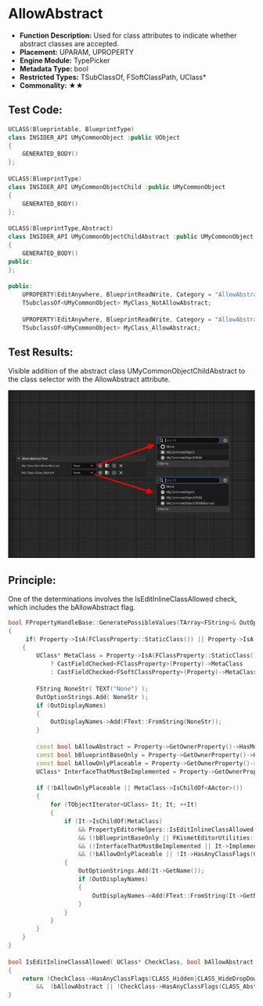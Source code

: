 # AllowAbstract

- **Function Description:** Used for class attributes to indicate whether abstract classes are accepted.
- **Placement:** UPARAM, UPROPERTY
- **Engine Module:** TypePicker
- **Metadata Type:** bool
- **Restricted Types:** TSubClassOf, FSoftClassPath, UClass*
- **Commonality:** ★★

## Test Code:

```cpp
UCLASS(Blueprintable, BlueprintType)
class INSIDER_API UMyCommonObject :public UObject
{
	GENERATED_BODY()
};

UCLASS(BlueprintType)
class INSIDER_API UMyCommonObjectChild :public UMyCommonObject
{
	GENERATED_BODY()
};

UCLASS(BlueprintType,Abstract)
class INSIDER_API UMyCommonObjectChildAbstract :public UMyCommonObject
{
	GENERATED_BODY()
public:
};

public:
	UPROPERTY(EditAnywhere, BlueprintReadWrite, Category = "AllowAbstractTest")
	TSubclassOf<UMyCommonObject> MyClass_NotAllowAbstract;

	UPROPERTY(EditAnywhere, BlueprintReadWrite, Category = "AllowAbstractTest", meta = (AllowAbstract))
	TSubclassOf<UMyCommonObject> MyClass_AllowAbstract;
```

## Test Results:

Visible addition of the abstract class UMyCommonObjectChildAbstract to the class selector with the AllowAbstract attribute.

![AllowAbstract](AllowAbstract.png)

## Principle:

One of the determinations involves the IsEditInlineClassAllowed check, which includes the bAllowAbstract flag.

```cpp
bool FPropertyHandleBase::GeneratePossibleValues(TArray<FString>& OutOptionStrings, TArray< FText >& OutToolTips, TArray<bool>& OutRestrictedItems, TArray<FText>* OutDisplayNames)
{
	 if( Property->IsA(FClassProperty::StaticClass()) || Property->IsA(FSoftClassProperty::StaticClass()) )
	{
		UClass* MetaClass = Property->IsA(FClassProperty::StaticClass())
			? CastFieldChecked<FClassProperty>(Property)->MetaClass
			: CastFieldChecked<FSoftClassProperty>(Property)->MetaClass;

		FString NoneStr( TEXT("None") );
		OutOptionStrings.Add( NoneStr );
		if (OutDisplayNames)
		{
			OutDisplayNames->Add(FText::FromString(NoneStr));
		}

		const bool bAllowAbstract = Property->GetOwnerProperty()->HasMetaData(TEXT("AllowAbstract"));
		const bool bBlueprintBaseOnly = Property->GetOwnerProperty()->HasMetaData(TEXT("BlueprintBaseOnly"));
		const bool bAllowOnlyPlaceable = Property->GetOwnerProperty()->HasMetaData(TEXT("OnlyPlaceable"));
		UClass* InterfaceThatMustBeImplemented = Property->GetOwnerProperty()->GetClassMetaData(TEXT("MustImplement"));

		if (!bAllowOnlyPlaceable || MetaClass->IsChildOf<AActor>())
		{
			for (TObjectIterator<UClass> It; It; ++It)
			{
				if (It->IsChildOf(MetaClass)
					&& PropertyEditorHelpers::IsEditInlineClassAllowed(*It, bAllowAbstract)
					&& (!bBlueprintBaseOnly || FKismetEditorUtilities::CanCreateBlueprintOfClass(*It))
					&& (!InterfaceThatMustBeImplemented || It->ImplementsInterface(InterfaceThatMustBeImplemented))
					&& (!bAllowOnlyPlaceable || !It->HasAnyClassFlags(CLASS_Abstract | CLASS_NotPlaceable)))
				{
					OutOptionStrings.Add(It->GetName());
					if (OutDisplayNames)
					{
						OutDisplayNames->Add(FText::FromString(It->GetName()));
					}
				}
			}
		}
	}
}

bool IsEditInlineClassAllowed( UClass* CheckClass, bool bAllowAbstract )
{
	return !CheckClass->HasAnyClassFlags(CLASS_Hidden|CLASS_HideDropDown|CLASS_Deprecated)
		&&	(bAllowAbstract || !CheckClass->HasAnyClassFlags(CLASS_Abstract));
}
```